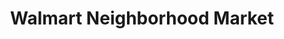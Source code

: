 ---
title: "Walmart Neighborhood Market"
url: /diamond-bar/walmart-neighborhood-market/
shop: supermarket
---